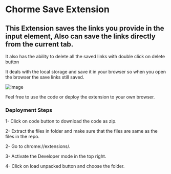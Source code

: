 # Chorme Save Extension

## This Extension saves the links you provide in the input element, Also can save the links directly from the current tab.

It also has the ability to delete all the saved links with double click on delete button

It deals with the local storage and save it in your browser so when you open the browser the save links still saved.


![image](https://github.com/ammarmoha37/chorme-save-extension/assets/101853260/84201e77-3b6c-4336-b4a9-d2a3c911eeaa)

Feel free to use the code or deploy the extension to your own browser.

### Deployment Steps

1- Click on code button to download the code as zip. 

2- Extract the files in folder and make sure that the files are same as the files in the repo.

2- Go to chrome://extensions/.

3- Activate the Developer mode in the top right.

4- Click on load unpacked button and choose the folder.

